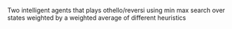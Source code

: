 Two intelligent agents that plays othello/reversi using min max search over states weighted by a weighted average of different heuristics